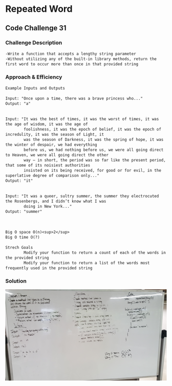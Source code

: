 # Repeated Word
## Code Challenge 31

### Challenge Description
    -Write a function that accepts a lengthy string parameter
    -Without utilizing any of the built-in library methods, return the first word to occur more than once in that provided string
    
### Approach & Efficiency
    Example Inputs and Outputs
    
    Input: "Once upon a time, there was a brave princess who..."	
    Output: "a"


    Input: "It was the best of times, it was the worst of times, it was the age of wisdom, it was the age of 
            foolishness, it was the epoch of belief, it was the epoch of incredulity, it was the season of Light, it 
            was the season of Darkness, it was the spring of hope, it was the winter of despair, we had everything 
            before us, we had nothing before us, we were all going direct to Heaven, we were all going direct the other 
            way – in short, the period was so far like the present period, that some of its noisiest authorities 
            insisted on its being received, for good or for evil, in the superlative degree of comparison only..."	
    Output: "it"
    
    
    Input: "It was a queer, sultry summer, the summer they electrocuted the Rosenbergs, and I didn’t know what I was 
            doing in New York..."	
    Output: "summer"
    
    
    
    Big O space O(n)<sup>2</sup>
    Big O time O(?)
    
    Strech Goals
            Modify your function to return a count of each of the words in the provided string
            Modify your function to return a list of the words most frequently used in the provided string
    
    
### Solution
![Whiteboard Image](../assets/repeatWord.jpg)